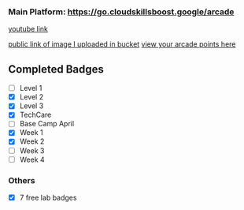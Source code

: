 ### Main Platform: https://go.cloudskillsboost.google/arcade
[youtube link](https://www.youtube.com/watch?v=pw01TPXOo3o)

[public link of image I uploaded in bucket](https://storage.googleapis.com/qwiklabs-gcp-01-4c01b5429a8d/kitten.png)
[view your arcade points here](https://arcadecalc.netlify.app/dashboard)

## Completed Badges
- [ ] Level 1
- [x] Level 2
- [x] Level 3
- [x] TechCare
- [ ] Base Camp April
- [x] Week 1
- [x] Week 2
- [ ] Week 3
- [ ] Week 4

### Others
- [x] 7 free lab badges
